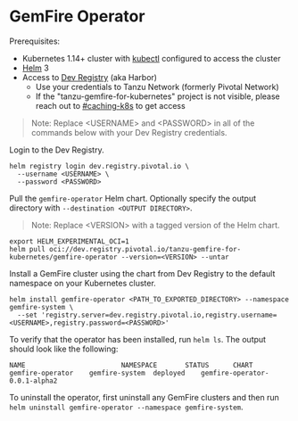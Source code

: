 # GemFire Operator

Prerequisites:
- Kubernetes 1.14+ cluster with [kubectl](https://kubernetes.io/docs/tasks/tools/install-kubectl/) configured to access the cluster
- [Helm](https://helm.sh/) 3
- Access to [Dev Registry](https://dev.registry.pivotal.io/) (aka Harbor)
  - Use your credentials to Tanzu Network (formerly Pivotal Network)
  - If the "tanzu-gemfire-for-kubernetes" project is not visible, please reach out to [#caching-k8s](https://pivotal.slack.com/archives/CP69JDRQ9) to get access

> Note: Replace \<USERNAME\> and \<PASSWORD\> in all of the commands below with your Dev Registry credentials.

Login to the Dev Registry.
```shell script
helm registry login dev.registry.pivotal.io \
  --username <USERNAME> \
  --password <PASSWORD> 
```

Pull the `gemfire-operator` Helm chart. Optionally specify the output directory with `--destination <OUTPUT DIRECTORY>`.
> Note: Replace \<VERSION\> with a tagged version of the Helm chart.
```shell script
export HELM_EXPERIMENTAL_OCI=1
helm pull oci://dev.registry.pivotal.io/tanzu-gemfire-for-kubernetes/gemfire-operator --version=<VERSION> --untar

```

Install a GemFire cluster using the chart from Dev Registry to the default namespace on your Kubernetes cluster.
```shell script
helm install gemfire-operator <PATH_TO_EXPORTED_DIRECTORY> --namespace gemfire-system \
  --set 'registry.server=dev.registry.pivotal.io,registry.username=<USERNAME>,registry.password=<PASSWORD>'
```

To verify that the operator has been installed, run `helm ls`. The output should look like the following:
```
NAME                        NAMESPACE       STATUS      CHART
gemfire-operator	gemfire-system  deployed	gemfire-operator-0.0.1-alpha2
```

To uninstall the operator, first uninstall any GemFire clusters and then run `helm uninstall gemfire-operator --namespace gemfire-system`.
